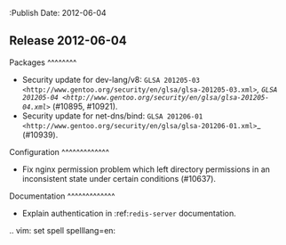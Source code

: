 :Publish Date: 2012-06-04

Release 2012-06-04
------------------

Packages
^^^^^^^^

* Security update for dev-lang/v8:
  `GLSA 201205-03 <http://www.gentoo.org/security/en/glsa/glsa-201205-03.xml>`_,
  `GLSA 201205-04 <http://www.gentoo.org/security/en/glsa/glsa-201205-04.xml>`_
  (#10895, #10921).
* Security update for net-dns/bind:
  `GLSA 201206-01 <http://www.gentoo.org/security/en/glsa/glsa-201206-01.xml>`_
  (#10939).

Configuration
^^^^^^^^^^^^^

* Fix nginx permission problem which left directory permissions in an
  inconsistent state under certain conditions (#10637).

Documentation
^^^^^^^^^^^^^

* Explain authentication in :ref:`redis-server` documentation.

.. vim: set spell spelllang=en:
